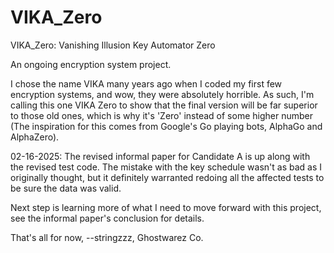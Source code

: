 # VIKA_Zero


VIKA_Zero: Vanishing Illusion Key Automator Zero

An ongoing encryption system project.


I chose the name VIKA many years ago when I coded my first few encryption systems, and wow, they were
absolutely horrible. As such, I'm calling this one VIKA Zero to show that the final version will be far
superior to those old ones, which is why it's 'Zero' instead of some higher number (The inspiration for this 
comes from Google's Go playing bots, AlphaGo and AlphaZero).


02-16-2025: The revised informal paper for Candidate A is up along with the revised test code. The mistake with the key schedule
wasn't as bad as I originally thought, but it definitely warranted redoing all the affected tests to be sure the data
was valid.


Next step is learning more of what I need to move forward with this project, see the informal paper's conclusion for details.


That's all for now,
--stringzzz, Ghostwarez Co.
